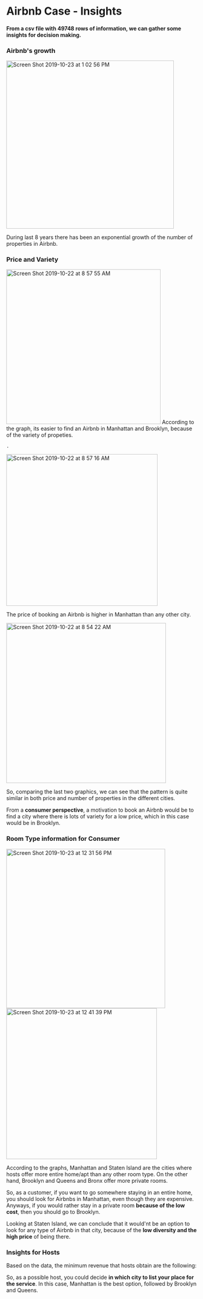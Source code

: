 # Airbnb Case - Insights

#### From a csv file with 49748 rows of information, we can gather some insights for decision making. 


### Airbnb's growth

<img width="442" alt="Screen Shot 2019-10-23 at 1 02 56 PM" src="https://user-images.githubusercontent.com/47669890/67421169-9463a000-f595-11e9-80d6-a16d32a4920a.png">

During last 8 years there has been an exponential growth of the number of properties in Airbnb.

### Price and Variety

<img width="407" alt="Screen Shot 2019-10-22 at 8 57 55 AM" src="https://user-images.githubusercontent.com/47669890/67293541-2ee6b500-f4aa-11e9-8443-6331ec9334c9.png">
According to the graph, its easier to find an Airbnb in Manhattan and Brooklyn, because of the variety of propeties. 

 `.`

<img width="399" alt="Screen Shot 2019-10-22 at 8 57 16 AM" src="https://user-images.githubusercontent.com/47669890/67293555-31490f00-f4aa-11e9-90e1-ed9709ed7bd7.png">

The price of booking an Airbnb is higher in Manhattan than any other city. 


<img width="421" alt="Screen Shot 2019-10-22 at 8 54 22 AM" src="https://user-images.githubusercontent.com/47669890/67293535-2d1cf180-f4aa-11e9-83d9-f07888d7d7b4.png">

So, comparing the last two graphics, we can see that the pattern is quite similar in both price and number of properties in the different cities. 

From a **consumer perspective**, a motivation to book an Airbnb would be to find a city where there is lots of variety for a low price, which in this case would be in Brooklyn.


### Room Type information for Consumer

<img width="419" alt="Screen Shot 2019-10-23 at 12 31 56 PM" src="https://user-images.githubusercontent.com/47669890/67419546-82ccc900-f592-11e9-85d5-72c8b75a80e5.png">

<img width="397" alt="Screen Shot 2019-10-23 at 12 41 39 PM" src="https://user-images.githubusercontent.com/47669890/67419547-82ccc900-f592-11e9-93f0-9a8a0d74bfd1.png">

According to the graphs, Manhattan and Staten Island are the cities where hosts offer more entire home/apt than any other room type. On the other hand, Brooklyn and Queens and Bronx offer more private rooms.  

So, as a customer, if you want to go somewhere staying in an entire home, you should look for Airbnbs in Manhattan, even though they are expensive. Anyways, if you would rather stay in a private room **because of the low cost**, then you should go to Brooklyn.

Looking at Staten Island, we can conclude that it would'nt be an option to look for any type of Airbnb in that city, because of the **low diversity and the high price** of being there.

### Insights for Hosts

Based on the data, the minimum revenue that hosts obtain are the following:


So, as a possible host, you could decide **in which city to list your place for the service**. In this case, Manhattan is the best option, followed by Brooklyn and Queens. 

